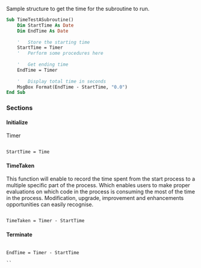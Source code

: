 Sample structure to get the time for the subroutine to run.

```vb
Sub TimeTestASubroutine()
    Dim StartTime As Date
    Dim EndTime As Date
    
	'   Store the starting time
    StartTime = Timer
	'   Perform some procedures here
	   
	'   Get ending time
    EndTime = Timer
	
	'   Display total time in seconds
    MsgBox Format(EndTime - StartTime, "0.0")
End Sub
```



### Sections
#### Initialize
Timer
```vb

StartTime = Time

```

#### TimeTaken
This function will enable to record the time spent from the start process to a multiple specific part of the process.
Which enables users to make proper evaluations on which code in the process is consuming the most of the time in the process. 
Modification, upgrade, improvement and enhancements opportunities can easily recognise.

```vb

TimeTaken = Timer - StartTime

```

#### Terminate


```vb

EndTime = Timer - StartTime

``